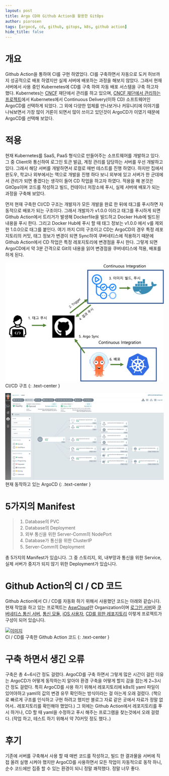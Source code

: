 ```yaml
---
layout: post
title: Argo CD와 Github Action을 활용한 GitOps
author: piorosen
tags: [argocd, cd, github, gitops, k8s, github action]
hide_title: false
---
```


# 개요
Github Action을 통하여 CI를 구현 하였었다. CI를 구축하면서 자동으로 도커 허브까지 성공적으로 배포 하였지만 실제 서버에 배포하는 과정을 해보지 않았다. 그래서 현재 서버에서 사용 중인 Kubernetes에 CD를 구축 하여 자동 배포 서스템을 구축 하고자 했다. Kubernetes는 [CNCF](https://www.cncf.io/) 재단에서 관리를 하고 있으며, [CNCF 재단에서 관리하는 프로젝트](https://www.cncf.io/projects/)에서 Kubernetes에서 Continuous Delivery(이하 CD) 소프트웨어인 ArgoCD를 선택하게 되었다. 그 외에 다양한 업체를 만나보거나 커뮤니티에 이야기를 나눠보면서 가장 많이 거론이 되면서 많이 쓰이고 있던것이 ArgoCD가 이였기 때문에 ArgoCD를 선택해 보았다.

# 적용

현재 Kubernetes를 SaaS, PaaS 형식으로 만들어주는 소프트웨어를 개발하고 있다. 그 중 Client와 통신하여 로그인 토큰 발급, 계정 관리를 담당하는 서버를 우선 개발하고 있다. 그래서 해당 서버를 개발하면서 로컬로 매번 테스트를 진행 하였다. 하지만 집에서 윈도우, 학교나 외부에서는 맥으로 개발을 진행 하다 보니 외부에 있고 서버가 한 군데에서 관리가 되면 좋겠다는 생각이 들어 CD 작업을 하고자 하였다. 적용을 해 본것은 GitOps이며 코드를 작성하고 빌드, 컨테이너 저장소에 푸시, 실제 서버에 배포가 되는 과정을 구축해 보았다.

먼저 현재 구축한 CI/CD 구조는 개발자가 모든 개발을 완료 한 뒤에 태그를 푸시하면 자동적으로 배포가 되는 구조이다. 그래서 개발자가 v1.0.0 이라고 태그를 푸시하게 되면 Github Action에서 트리거가 발생해 Dockerfile을 빌드하고 Docker Hub에 빌드된 내용을 푸시 한다. 그리고 Docker Hub에 푸시 할 때 태그 정보는 v1.0.0 에서 v를 제외한 1.0.0으로 태그를 붙인다. 여기 까지 CI의 구조이고 CD는 ArgoCD의 경우 특정 레포지토리의 커밋, 태그 정보가 변경이 되면 Sync하여 쿠버네티스에 적용하기 때문에 Github Action에서 CD 작업은 특정 레포지토리에 변경점을 푸시 한다. 그렇게 되면 ArgoCD에서 약 3분 간격으로 Git의 내용을 읽어 변경점을 쿠버네티스에 적용, 배포를 하게 된다.

![argocd](/assets/img/post/2022-03-04-workflow.png)
<br>CI/CD 구조
{: .text-center }


![argocd](/assets/img/post/2022-03-04-argocd.png)
<br>현재 동작하고 있는 ArgoCD
{: .text-center }

# 5가지의 Manifest

> 1. Database의 PVC
> 2. Database의 Deployment
> 3. 외부 통신을 위한 Server-Comm의 NodePort
> 4. Database가 통신을 위한 ClusterIP
> 5. Server-Comm의 Deployment

총 5가지의 Manifest가 있습니다. 그 중 스토리지, 외, 내부망과 통신을 위한 Service, 실제 서버가 중지가 되지 않기 위한 Deployment가 있습니다.

# Github Action의 CI / CD 코드

Github Action에서 CI / CD를 자동화 하기 위해서 사용했던 코드는 아래와 같습니다. 현재 작업을 하고 있는 프로젝트는 [AswCloud](https://github.com/aswcloud)란 Organization이며 [로그인 서버](https://github.com/aswcloud/server-comm)와 [쿠버네티스 통신 서버](https://github.com/aswcloud/server-k8s), [통신 모듈](https://github.com/aswcloud/idl), [iOS 사용자](https://github.com/aswcloud/client-ios), [CD를 위한 레포지토리](https://github.com/aswcloud/argo-cd) 이렇게 프로젝트가 구성이 되어 있습니다.

[![이미지](https://opengraph.githubassets.com/d1c94cbd3f9528f3f94f1eddc5c2e35388f99a05c865544b4e66670aa23122b7/aswcloud/server-comm)](https://github.com/aswcloud/server-comm/blob/main/.github/workflows/docker-image.yml)
<br>CI / CD를 구축한 Github Action 코드
{: .text-center }

# 구축 하면서 생긴 오류

구축은 총 4~6시간 정도 걸렸다. ArgoCD를 구축 하면서 그렇게 많은 시간이 걸린 이유는 ArgoCD가 어떻게 동작하는지 알아야 환경 구축을 어떻게 할지 감을 잡는게 2~3시간 정도 걸렸다. 특히 ArgoCD를 사용 하기 위해서 레포지토리에 k8s의 yaml 파일이 있어야하고 yaml의 값의 변경 유무 확인하는 방식이라는 걸 아는게 오래 걸렸다. (책으로 빠르게 구조를 인식하고 구현 하려고 했지만 블로그 자료 같은 곳에서 자료가 정말 없어서.. 레포지토리를 확인해야 했었다.) 그 외에는 Github Action에서 레포지토리를 푸시 하거나, CD 할 때 yaml을 수정하고 푸시 해주는 프로그램을 찾는것에서 오래 걸렸다. (작업 하고, 테스트 하기 위해서 약 70커밋 정도 했다..) 

# 후기

기존에 서버를 구축해서 사용 할 때 매번 코드를 작성하고, 빌드 한 결과물을 서버에 직접 올려 실행 시켜야 했지만 ArgoCD를 사용하면서 모든 작업이 자동적으로 동작 하니, 순수 코드에만 집중 할 수 있는 환경이 되니 정말 쾌적했다. 정말 너무 좋다.
